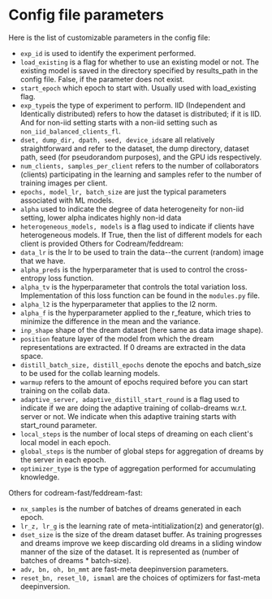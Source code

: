 # Config file parameters
Here is the list of customizable parameters in the config file:  
* ```exp_id``` is used to identify the experiment performed.   
* ```load_existing``` is a flag for whether to use an existing model or not. The existing model is saved in the directory specified by results_path in the config file. False, if the parameter does not exist.  
* ```start_epoch``` which epoch to start with. Usually used with load_existing flag.   
* ```exp_type```is the type of experiment to perform. IID (Independent and Identically distributed) refers to how the dataset is distributed; if it is IID. And for non-iid setting starts with a non-iid setting such as ```non_iid_balanced_clients_fl```.  
* ```dset, dump_dir, dpath, seed, device_ids```are all relatively straightforward and refer to the dataset, the dump directory, dataset path, seed (for pseudorandom purposes), and the GPU ids respectively.    
* ```num_clients, samples_per_client``` refers to the number of collaborators (clients) participating in the learning and samples refer to the number of training images per client.    
* ```epochs, model_lr, batch_size``` are just the typical parameters associated with ML models.   
* ```alpha``` used to indicate the degree of data heterogeneity for non-iid setting, lower alpha indicates highly non-id data  
* ```heterogeneous_models, models```  is a flag used to indicate if clients have heterogeneous models. If True, then the list of different models for each client is provided
Others for Codream/feddream:  
* ```data_lr``` is the lr to be used to train the data--the current (random) image that we have.  
* ```alpha_preds``` is the hyperparameter that is used to control the cross-entropy loss function.   
* ```alpha_tv``` is the hyperparameter that controls the total variation loss. Implementation of this loss function can be found in the ```modules.py``` file.      
* ```alpha_l2``` is the hyperparameter that applies to the l2 norm.      
* ```alpha_f``` is the hyperparameter applied to the r_feature, which tries to minimize the difference in the mean and the variance.   
* ```inp_shape``` shape of the dream dataset (here same as data image shape).
* ```position``` feature layer of the model from which the dream representations are extracted. If 0 dreams are extracted in the data space.
* ```distill_batch_size, distill_epochs``` denote the epochs and batch_size to be used for the collab learning models.  
* ```warmup``` refers to the amount of epochs required before you can start training on the collab data.  
* ```adaptive_server, adaptive_distill_start_round``` is a flag used to indicate if we are doing the adaptive training of collab-dreams w.r.t. server or not. We indicate when this adaptive training starts with start_round parameter.
* ```local_steps``` is the number of local steps of dreaming on each client's local model in each epoch.  
* ```global_steps``` is the number of global steps for aggregation of dreams by the server in each epoch.  
* ```optimizer_type``` is the type of aggregation performed for accumulating knowledge.   

Others for codream-fast/feddream-fast:
* ```nx_samples``` is the number of batches of dreams generated in each epoch.  
* ```lr_z, lr_g```  is the learning rate of meta-intitialization(z) and generator(g).  
* ```dset_size``` is the size of the dream dataset buffer. As training progresses and dreams improve we keep discarding old dreams in a sliding window manner of the size of the dataset. It is represented as (number of batches of dreams * batch-size).  
* ```adv, bn, oh, bn_mmt``` are fast-meta deepinversion parameters.    
* ```reset_bn, reset_l0, ismaml```  are the choices of optimizers for fast-meta deepinversion.
